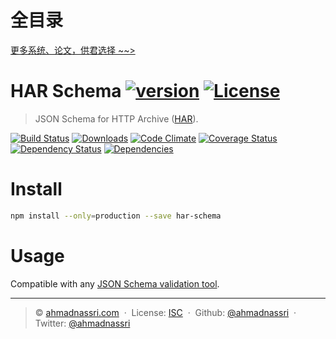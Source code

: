 # 全目录

[更多系统、论文，供君选择 ~~>](https://www.yuque.com/wisebit/blog)
# HAR Schema [![version][npm-version]][npm-url] [![License][npm-license]][license-url]

> JSON Schema for HTTP Archive ([HAR][spec]).

[![Build Status][travis-image]][travis-url]
[![Downloads][npm-downloads]][npm-url]
[![Code Climate][codeclimate-quality]][codeclimate-url]
[![Coverage Status][codeclimate-coverage]][codeclimate-url]
[![Dependency Status][dependencyci-image]][dependencyci-url]
[![Dependencies][david-image]][david-url]

# Install

```bash
npm install --only=production --save har-schema
```

# Usage

Compatible with any [JSON Schema validation tool][validator].

----
> :copyright: [ahmadnassri.com](https://www.ahmadnassri.com/) &nbsp;&middot;&nbsp;
> License: [ISC][license-url] &nbsp;&middot;&nbsp;
> Github: [@ahmadnassri](https://github.com/ahmadnassri) &nbsp;&middot;&nbsp;
> Twitter: [@ahmadnassri](https://twitter.com/ahmadnassri)

[license-url]: http://choosealicense.com/licenses/isc/

[travis-url]: https://travis-ci.org/ahmadnassri/har-schema
[travis-image]: https://img.shields.io/travis/ahmadnassri/har-schema.svg?style=flat-square

[npm-url]: https://www.npmjs.com/package/har-schema
[npm-license]: https://img.shields.io/npm/l/har-schema.svg?style=flat-square
[npm-version]: https://img.shields.io/npm/v/har-schema.svg?style=flat-square
[npm-downloads]: https://img.shields.io/npm/dm/har-schema.svg?style=flat-square

[codeclimate-url]: https://codeclimate.com/github/ahmadnassri/har-schema
[codeclimate-quality]: https://img.shields.io/codeclimate/github/ahmadnassri/har-schema.svg?style=flat-square
[codeclimate-coverage]: https://img.shields.io/codeclimate/coverage/github/ahmadnassri/har-schema.svg?style=flat-square

[david-url]: https://david-dm.org/ahmadnassri/har-schema
[david-image]: https://img.shields.io/david/ahmadnassri/har-schema.svg?style=flat-square

[dependencyci-url]: https://dependencyci.com/github/ahmadnassri/har-schema
[dependencyci-image]: https://dependencyci.com/github/ahmadnassri/har-schema/badge?style=flat-square

[spec]: https://github.com/ahmadnassri/har-spec/blob/master/versions/1.2.md
[validator]: https://github.com/ahmadnassri/har-validator
